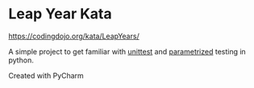 # Leap Year Kata

https://codingdojo.org/kata/LeapYears/

A simple project to get familiar with [unittest](https://docs.python.org/3/library/unittest.html)
and [parametrized](https://github.com/wolever/parameterized) testing in python.

Created with PyCharm
